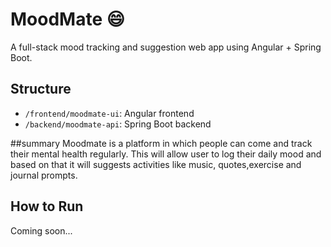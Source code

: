 # MoodMate 😄

A full-stack mood tracking and suggestion web app using Angular + Spring Boot.

## Structure
- `/frontend/moodmate-ui`: Angular frontend
- `/backend/moodmate-api`: Spring Boot backend

##summary
Moodmate is a platform in which people can come and track their mental health 
regularly. This will allow user to log their daily mood and based on that
it will suggests activities like music, quotes,exercise and journal prompts.


## How to Run
Coming soon...
